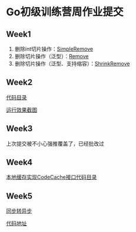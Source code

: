 # Go初级训练营周作业提交

## Week1
1. 删除int切片操作：[SimpleRemove](https://github.com/daidai53/go-homework/blob/main/week1/remove_simple.go)
2. 删除切片操作（泛型）：[Remove](https://github.com/daidai53/go-homework/blob/821680b17514e322263526b7c520069f0205102f/week1/remove_generic.go#L6C6-L6C12)
3. 删除切片操作（泛型、支持缩容）：[ShrinkRemove](https://github.com/daidai53/go-homework/blob/821680b17514e322263526b7c520069f0205102f/week1/remove_generic.go#L20C6-L20C18)

## Week2

[代码目录](https://github.com/daidai53/go-homework/tree/main/week2/webook)

[运行效果截图](https://github.com/daidai53/go-homework/blob/main/week2/README.md)

## Week3
上次提交被不小心强推覆盖了，已经批改过

## Week4

[本地缓存实现CodeCache接口代码目录](https://github.com/daidai53/go-homework/blob/main/week4/webook/internal/repository/cache/code_local.go)

## Week5

[同步转异步](https://github.com/daidai53/go-homework/blob/main/week5/README.md)

[代码地址](https://github.com/daidai53/webook/blob/week5/internal/service/sms/async/async.go)
